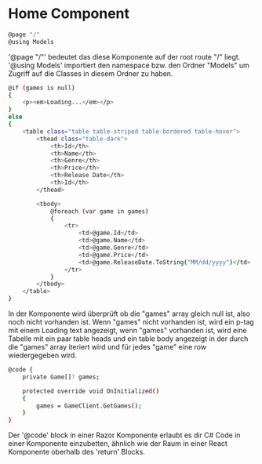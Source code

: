 # Home Component

```bash
@page "/"
@using Models
```
'@page "/"' bedeutet das diese Komponente auf der root route "/" liegt.
'@using Models' importiert den namespace bzw. den Ordner "Models" um Zugriff auf die Classes in diesem Ordner zu haben.


```bash
@if (games is null)
{
    <p><em>Loading...</em></p>
}
else
{
    <table class="table table-striped table-bordered table-hover">
        <thead class="table-dark">
            <th>Id</th>
            <th>Name</th>
            <th>Genre</th>
            <th>Price</th>
            <th>Release Date</th>
            <th>Id</th>
        </thead>

        <tbody>
            @foreach (var game in games)
            {
                <tr>
                    <td>@game.Id</td>
                    <td>@game.Name</td>
                    <td>@game.Genre</td>
                    <td>@game.Price</td>
                    <td>@game.ReleaseDate.ToString("MM/dd/yyyy")</td>
                </tr>
            }
        </tbody>
    </table>
}
```
In der Komponente wird überprüft ob die "games" array gleich null ist, also noch nicht vorhanden ist. Wenn "games" nicht vorhanden ist, wird ein p-tag mit einem Loading text angezeigt, wenn "games" vorhanden ist, wird eine Tabelle mit ein paar table heads und ein table body angezeigt in der durch die "games" array iteriert wird und für jedes "game" eine row wiedergegeben wird.


```bash
@code {
    private Game[]? games;

    protected override void OnInitialized()
    {
        games = GameClient.GetGames();
    }
}
```
Der '@code' block in einer Razor Komponente erlaubt es dir C# Code in einer Komponente einzubetten, ähnlich wie der Raum in einer React Komponente oberhalb des 'return' Blocks.